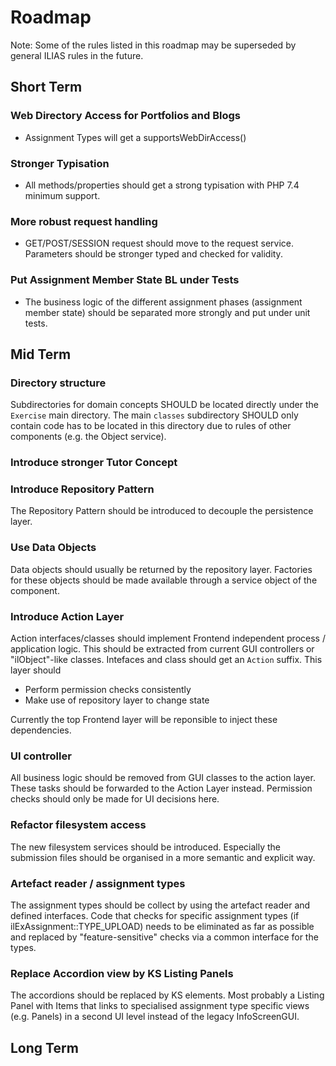 # Roadmap

Note: Some of the rules listed in this roadmap may be superseded by general ILIAS rules in the future.

## Short Term

### Web Directory Access for Portfolios and Blogs

- Assignment Types will get a supportsWebDirAccess()

### Stronger Typisation

- All methods/properties should get a strong typisation with PHP 7.4 minimum support.

### More robust request handling

- GET/POST/SESSION request should move to the request service. Parameters should be stronger typed and checked for validity.

### Put Assignment Member State BL under Tests

- The business logic of the different assignment phases (assignment member state) should be separated more strongly and put under unit tests.

## Mid Term

### Directory structure

Subdirectories for domain concepts SHOULD be located directly under the `Exercise` main directory. The main `classes` subdirectory SHOULD only contain code has to be located in this directory due to rules of other components (e.g. the Object service).

### Introduce stronger Tutor Concept

### Introduce Repository Pattern

The Repository Pattern should be introduced to decouple the persistence layer.

### Use Data Objects

Data objects should usually be returned by the repository layer. Factories for these objects should be made available through a service object of the component.

### Introduce Action Layer

Action interfaces/classes should implement Frontend independent process / application logic. This should be extracted from current GUI controllers or "ilObject"-like classes. Intefaces and class should get an `Action` suffix. This layer should

- Perform permission checks consistently
- Make use of repository layer to change state

Currently the top Frontend layer will be reponsible to inject these dependencies.

### UI controller

All business logic should be removed from GUI classes to the action layer. These tasks should be forwarded to the Action Layer instead. Permission checks should only be made for UI decisions here.

### Refactor filesystem access

The new filesystem services should be introduced. Especially the submission files should be organised in a more semantic and explicit way.

### Artefact reader / assignment types

The assignment types should be collect by using the artefact reader and defined interfaces. Code that checks for specific assignment types (if ilExAssignment::TYPE_UPLOAD) needs to be eliminated as far as possible and replaced by "feature-sensitive" checks via a common interface for the types.

### Replace Accordion view by KS Listing Panels

The accordions should be replaced by KS elements. Most probably a Listing Panel with Items that links to specialised assignment type specific views (e.g. Panels) in a second UI level instead of the legacy InfoScreenGUI.

## Long Term
